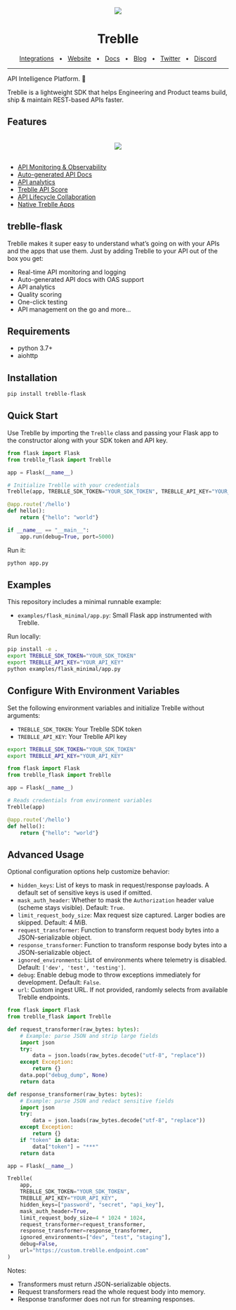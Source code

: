 <div align="center">
  <img src="https://github.com/user-attachments/assets/b268ae9e-7c8a-4ade-95da-b4ac6fce6eea"/>
</div>
<div align="center">

# Treblle

<a href="https://docs.treblle.com/en/integrations" target="_blank">Integrations</a>
<span>&nbsp;&nbsp;•&nbsp;&nbsp;</span>
<a href="http://treblle.com/" target="_blank">Website</a>
<span>&nbsp;&nbsp;•&nbsp;&nbsp;</span>
<a href="https://docs.treblle.com" target="_blank">Docs</a>
<span>&nbsp;&nbsp;•&nbsp;&nbsp;</span>
<a href="https://blog.treblle.com" target="_blank">Blog</a>
<span>&nbsp;&nbsp;•&nbsp;&nbsp;</span>
<a href="https://twitter.com/treblleapi" target="_blank">Twitter</a>
<span>&nbsp;&nbsp;•&nbsp;&nbsp;</span>
<a href="https://treblle.com/chat" target="_blank">Discord</a>
<br />

  <hr />
</div>

API Intelligence Platform. 🚀

Treblle is a lightweight SDK that helps Engineering and Product teams build, ship & maintain REST-based APIs faster.

## Features

<div align="center">
  <br />
  <img src="https://github.com/user-attachments/assets/02afd9f5-ab47-48ff-929a-0f3fcddcca34"/>
  <br />
  <br />
</div>

- [API Monitoring & Observability](https://www.treblle.com/features/api-monitoring-observability)
- [Auto-generated API Docs](https://www.treblle.com/features/auto-generated-api-docs)
- [API analytics](https://www.treblle.com/features/api-analytics)
- [Treblle API Score](https://www.treblle.com/features/api-quality-score)
- [API Lifecycle Collaboration](https://www.treblle.com/features/api-lifecycle)
- [Native Treblle Apps](https://www.treblle.com/features/native-apps)


## treblle-flask

Treblle makes it super easy to understand what’s going on with your APIs and the apps that use them.
Just by adding Treblle to your API out of the box you get:

- Real-time API monitoring and logging
- Auto-generated API docs with OAS support
- API analytics
- Quality scoring
- One-click testing
- API management on the go and more...


## Requirements

- python 3.7+
- aiohttp

## Installation

```bash
pip install treblle-flask
```

## Quick Start

Use Treblle by importing the `Treblle` class and passing your Flask app to the constructor along with your SDK token and API key.

```python
from flask import Flask
from treblle_flask import Treblle

app = Flask(__name__)

# Initialize Treblle with your credentials
Treblle(app, TREBLLE_SDK_TOKEN="YOUR_SDK_TOKEN", TREBLLE_API_KEY="YOUR_API_KEY")

@app.route('/hello')
def hello():
    return {"hello": "world"}

if __name__ == "__main__":
    app.run(debug=True, port=5000)
```

Run it:

```bash
python app.py
```

## Examples

This repository includes a minimal runnable example:

- `examples/flask_minimal/app.py`: Small Flask app instrumented with Treblle.

Run locally:

```bash
pip install -e .
export TREBLLE_SDK_TOKEN="YOUR_SDK_TOKEN"
export TREBLLE_API_KEY="YOUR_API_KEY"
python examples/flask_minimal/app.py
```

## Configure With Environment Variables

Set the following environment variables and initialize Treblle without arguments:

- `TREBLLE_SDK_TOKEN`: Your Treblle SDK token
- `TREBLLE_API_KEY`: Your Treblle API key

```bash
export TREBLLE_SDK_TOKEN="YOUR_SDK_TOKEN"
export TREBLLE_API_KEY="YOUR_API_KEY"
```

```python
from flask import Flask
from treblle_flask import Treblle

app = Flask(__name__)

# Reads credentials from environment variables
Treblle(app)

@app.route('/hello')
def hello():
    return {"hello": "world"}
```


## Advanced Usage

Optional configuration options help customize behavior:

- `hidden_keys`: List of keys to mask in request/response payloads. A default set of sensitive keys is used if omitted.
- `mask_auth_header`: Whether to mask the `Authorization` header value (scheme stays visible). Default: `True`.
- `limit_request_body_size`: Max request size captured. Larger bodies are skipped. Default: 4 MiB.
- `request_transformer`: Function to transform request body bytes into a JSON-serializable object.
- `response_transformer`: Function to transform response body bytes into a JSON-serializable object.
- `ignored_environments`: List of environments where telemetry is disabled. Default: `['dev', 'test', 'testing']`.
- `debug`: Enable debug mode to throw exceptions immediately for development. Default: `False`.
- `url`: Custom ingest URL. If not provided, randomly selects from available Treblle endpoints.

```python
from flask import Flask
from treblle_flask import Treblle

def request_transformer(raw_bytes: bytes):
    # Example: parse JSON and strip large fields
    import json
    try:
        data = json.loads(raw_bytes.decode("utf-8", "replace"))
    except Exception:
        return {}
    data.pop("debug_dump", None)
    return data

def response_transformer(raw_bytes: bytes):
    # Example: parse JSON and redact sensitive fields
    import json
    try:
        data = json.loads(raw_bytes.decode("utf-8", "replace"))
    except Exception:
        return {}
    if "token" in data:
        data["token"] = "***"
    return data

app = Flask(__name__)

Treblle(
    app,
    TREBLLE_SDK_TOKEN="YOUR_SDK_TOKEN",
    TREBLLE_API_KEY="YOUR_API_KEY",
    hidden_keys=["password", "secret", "api_key"],
    mask_auth_header=True,
    limit_request_body_size=4 * 1024 * 1024,
    request_transformer=request_transformer,
    response_transformer=response_transformer,
    ignored_environments=["dev", "test", "staging"],
    debug=False,
    url="https://custom.treblle.endpoint.com"
)
```

Notes:

- Transformers must return JSON-serializable objects.
- Request transformers read the whole request body into memory.
- Response transformer does not run for streaming responses.
